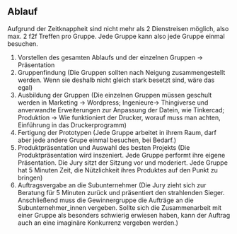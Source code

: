 <h2>Ablauf</h2>

Aufgrund der Zeitknappheit sind nicht mehr als 2 Dienstreisen möglich, also max. 2 f2f Treffen pro Gruppe. Jede Gruppe kann also jede Gruppe einmal besuchen.

1. Vorstellen des gesamten Ablaufs und der einzelnen Gruppen -> Präsentation
2. Gruppenfindung (Die Gruppen sollten nach Neigung zusammengestellt werden. Wenn sie deshalb nicht gleich stark besetzt sind, wäre das egal) 
3. Ausbildung der Gruppen (Die einzelnen Gruppen müssen geschult werden in Marketing -> Wordpress; Ingenieure-> Thingiverse und anverwandte Erweiterungen zur Anpassung der Datein, wie Tinkercad; Produktion -> Wie funktioniert der Drucker, worauf muss man achten, Einführung in das Druckerprogramm)
4. Fertigung der Prototypen (Jede Gruppe arbeitet in ihrem Raum, darf aber jede andere Grupe einmal besuchen, bei Bedarf.)
5. Produktpräsentation und Auswahl des besten Projekts (Die Produktpräsentation wird inszeniert. Jede Gruppe performt ihre eigene Präsentation. Die Jury sitzt der Sitzung vor und moderiert. Jede Gruppe hat 5 Minuten Zeit, die Nützlichkeit ihres Produktes auf den Punkt zu bringen)
6. Auftragsvergabe an die Subunternehmer (Die Jury zieht sich zur Beratung für 5 Minuten zurück und präsentiert den strahlenden Sieger. Anschließend muss die Gewinnergruppe die Aufträge an die Subunternehmer_innen vergeben. Sollte sich die Zusammenarbeit mit einer Gruppe als besonders schwierig erwiesen haben, kann der Auftrag auch an eine imaginäre Konkurrenz vergeben werden.)
